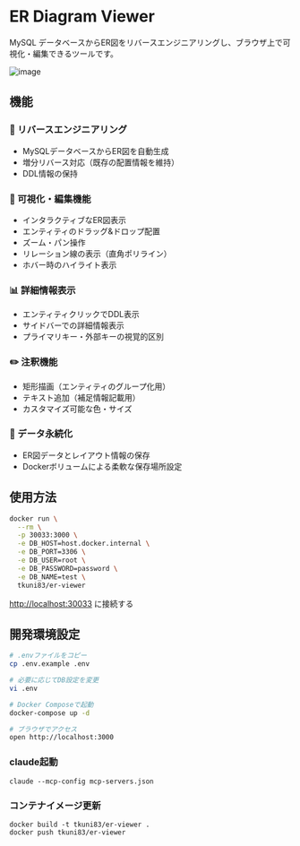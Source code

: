 # ER Diagram Viewer

MySQL データベースからER図をリバースエンジニアリングし、ブラウザ上で可視化・編集できるツールです。

![image](https://github.com/user-attachments/assets/fb8a0e8d-7b02-421f-be28-f93abeb39e32)


## 機能

### 🔄 リバースエンジニアリング
- MySQLデータベースからER図を自動生成
- 増分リバース対応（既存の配置情報を維持）
- DDL情報の保持

### 🎨 可視化・編集機能
- インタラクティブなER図表示
- エンティティのドラッグ&ドロップ配置
- ズーム・パン操作
- リレーション線の表示（直角ポリライン）
- ホバー時のハイライト表示

### 📊 詳細情報表示
- エンティティクリックでDDL表示
- サイドバーでの詳細情報表示
- プライマリキー・外部キーの視覚的区別

### ✏️ 注釈機能
- 矩形描画（エンティティのグループ化用）
- テキスト追加（補足情報記載用）
- カスタマイズ可能な色・サイズ

### 💾 データ永続化
- ER図データとレイアウト情報の保存
- Dockerボリュームによる柔軟な保存場所設定

## 使用方法

```bash
docker run \
  --rm \
  -p 30033:3000 \
  -e DB_HOST=host.docker.internal \
  -e DB_PORT=3306 \
  -e DB_USER=root \
  -e DB_PASSWORD=password \
  -e DB_NAME=test \
  tkuni83/er-viewer
```

[http://localhost:30033](http://localhost:30033) に接続する

## 開発環境設定

```bash
# .envファイルをコピー
cp .env.example .env

# 必要に応じてDB設定を変更
vi .env
```

```bash
# Docker Composeで起動
docker-compose up -d

# ブラウザでアクセス
open http://localhost:3000
```

### claude起動

```
claude --mcp-config mcp-servers.json
```

### コンテナイメージ更新

```
docker build -t tkuni83/er-viewer .
docker push tkuni83/er-viewer
```